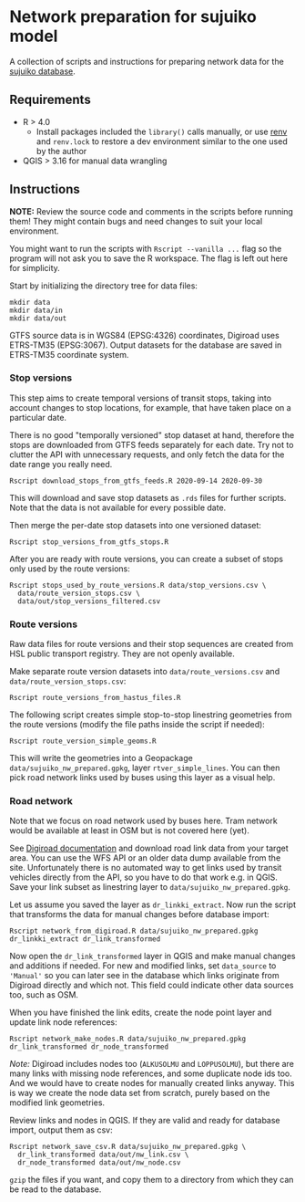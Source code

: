 # Network preparation for sujuiko model

A collection of scripts and instructions for preparing network data for the [sujuiko database](https://github.com/datarttu/sujuikoDB).

## Requirements

- R > 4.0
  - Install packages included the `library()` calls manually, or use [renv](https://rstudio.github.io/renv/articles/renv.html) and `renv.lock` to restore a dev environment similar to the one used by the author
- QGIS > 3.16 for manual data wrangling

## Instructions

**NOTE:** Review the source code and comments in the scripts before running them!
They might contain bugs and need changes to suit your local environment.

You might want to run the scripts with `Rscript --vanilla ...` flag so the program will not ask you to save the R workspace.
The flag is left out here for simplicity.

Start by initializing the directory tree for data files:

```
mkdir data
mkdir data/in
mkdir data/out
```

GTFS source data is in WGS84 (EPSG:4326) coordinates, Digiroad uses ETRS-TM35 (EPSG:3067).
Output datasets for the database are saved in ETRS-TM35 coordinate system.

### Stop versions

This step aims to create temporal versions of transit stops, taking into account changes to stop locations, for example, that have taken place on a particular date.

There is no good "temporally versioned" stop dataset at hand, therefore the stops are downloaded from GTFS feeds separately for each date.
Try not to clutter the API with unnecessary requests, and only fetch the data for the date range you really need.

```
Rscript download_stops_from_gtfs_feeds.R 2020-09-14 2020-09-30
```

This will download and save stop datasets as `.rds` files for further scripts.
Note that the data is not available for every possible date.

Then merge the per-date stop datasets into one versioned dataset:

```
Rscript stop_versions_from_gtfs_stops.R
```

After you are ready with route versions, you can create a subset of stops only used by the route versions:

```
Rscript stops_used_by_route_versions.R data/stop_versions.csv \
  data/route_version_stops.csv \
  data/out/stop_versions_filtered.csv
```

### Route versions

Raw data files for route versions and their stop sequences are created from HSL public transport registry.
They are not openly available.

Make separate route version datasets into `data/route_versions.csv` and `data/route_version_stops.csv`:

```
Rscript route_versions_from_hastus_files.R
```

The following script creates simple stop-to-stop linestring geometries from the route versions (modify the file paths inside the script if needed):

```
Rscript route_version_simple_geoms.R
```

This will write the geometries into a Geopackage `data/sujuiko_nw_prepared.gpkg`, layer `rtver_simple_lines`.
You can then pick road network links used by buses using this layer as a visual help.

### Road network

Note that we focus on road network used by buses here.
Tram network would be available at least in OSM but is not covered here (yet).

See [Digiroad documentation](https://vayla.fi/vaylista/aineistot/digiroad/aineisto/rajapinnat) and download road link data from your target area.
You can use the WFS API or an older data dump available from the site.
Unfortunately there is no automated way to get links used by transit vehicles directly from the API, so you have to do that work e.g. in QGIS.
Save your link subset as linestring layer to `data/sujuiko_nw_prepared.gpkg`.

Let us assume you saved the layer as `dr_linkki_extract`.
Now run the script that transforms the data for manual changes before database import:

```
Rscript network_from_digiroad.R data/sujuiko_nw_prepared.gpkg dr_linkki_extract dr_link_transformed
```

Now open the `dr_link_transformed` layer in QGIS and make manual changes and additions if needed.
For new and modified links, set `data_source` to `'Manual'` so you can later see in the database which links originate from Digiroad directly and which not.
This field could indicate other data sources too, such as OSM.

When you have finished the link edits, create the node point layer and update link node references:

```
Rscript network_make_nodes.R data/sujuiko_nw_prepared.gpkg dr_link_transformed dr_node_transformed
```

*Note:* Digiroad includes nodes too (`ALKUSOLMU` and `LOPPUSOLMU`), but there are many links with missing node references, and some duplicate node ids too.
And we would have to create nodes for manually created links anyway.
This is way we create the node data set from scratch, purely based on the modified link geometries.

Review links and nodes in QGIS.
If they are valid and ready for database import, output them as csv:

```
Rscript network_save_csv.R data/sujuiko_nw_prepared.gpkg \
  dr_link_transformed data/out/nw_link.csv \
  dr_node_transformed data/out/nw_node.csv
```

`gzip` the files if you want, and copy them to a directory from which they can be read to the database.

